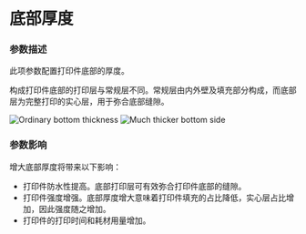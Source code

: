 底部厚度
====
### **参数描述**
此项参数配置打印件底部的厚度。

构成打印件底部的打印层与常规层不同。常规层由内外壁及填充部分构成，而底部层为完整打印的实心层，用于弥合底部缝隙。

![Ordinary bottom thickness](../images/top_bottom_thickness_0.8.png)
![Much thicker bottom side](../images/bottom_thickness.png)

### **参数影响**
增大底部厚度将带来以下影响：
* 打印件防水性提高。底部打印层可有效弥合打印件底部的缝隙。
* 打印件强度增强。底部厚度增大意味着打印件填充的占比降低，实心层占比增加，因此强度随之增加。
* 打印件的打印时间和耗材用量增加。